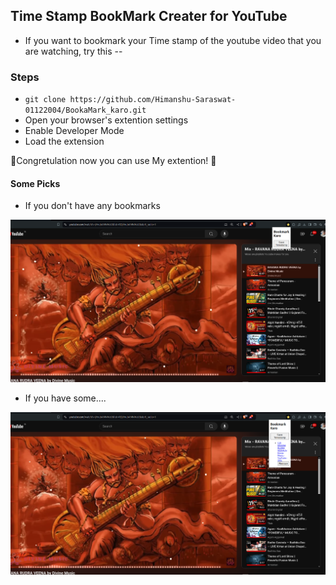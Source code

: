 ## Time Stamp BookMark Creater for YouTube

- If you want to bookmark your Time stamp of the youtube video that you are watching, try this --

### Steps

- `git clone https://github.com/Himanshu-Saraswat-01122004/BookaMark_karo.git` 
- Open your browser's extention settings
- Enable Developer Mode
- Load the extension 

🎊Congretulation now you can use My extention! 🎊

#### Some Picks

- If you don't have any bookmarks

![first](<Screenshot from 2024-09-03 02-04-40.png>)

- If you have some.... 

![Second](<Screenshot from 2024-09-03 02-04-53.png>)